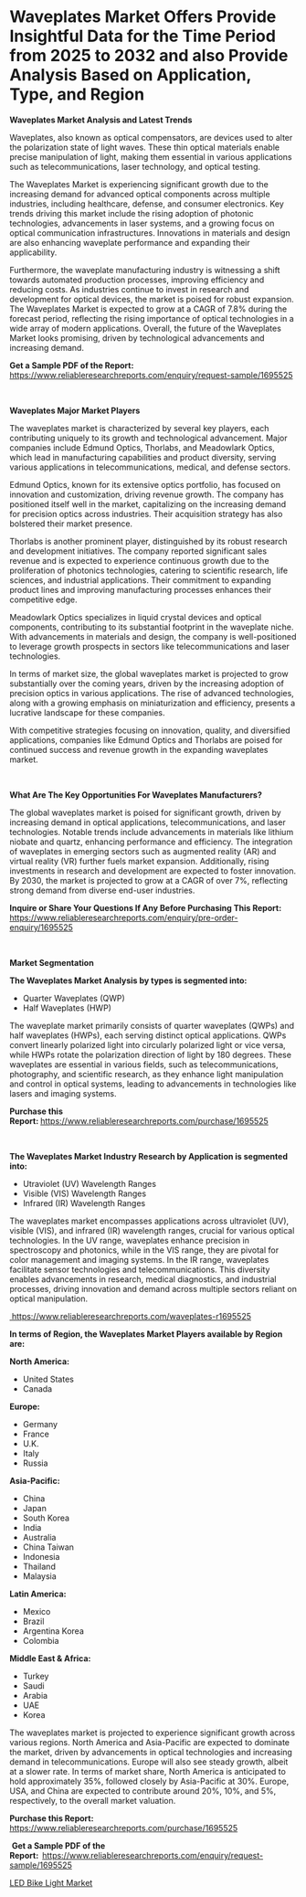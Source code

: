 <p><h1>Waveplates Market Offers Provide Insightful Data for the Time Period from 2025 to 2032 and also Provide Analysis Based on Application, Type, and Region</h1></p><p><strong>Waveplates Market Analysis and Latest Trends</strong></p>
<p><p>Waveplates, also known as optical compensators, are devices used to alter the polarization state of light waves. These thin optical materials enable precise manipulation of light, making them essential in various applications such as telecommunications, laser technology, and optical testing. </p><p>The Waveplates Market is experiencing significant growth due to the increasing demand for advanced optical components across multiple industries, including healthcare, defense, and consumer electronics. Key trends driving this market include the rising adoption of photonic technologies, advancements in laser systems, and a growing focus on optical communication infrastructures. Innovations in materials and design are also enhancing waveplate performance and expanding their applicability.</p><p>Furthermore, the waveplate manufacturing industry is witnessing a shift towards automated production processes, improving efficiency and reducing costs. As industries continue to invest in research and development for optical devices, the market is poised for robust expansion. The Waveplates Market is expected to grow at a CAGR of 7.8% during the forecast period, reflecting the rising importance of optical technologies in a wide array of modern applications. Overall, the future of the Waveplates Market looks promising, driven by technological advancements and increasing demand.</p></p>
<p><strong>Get a Sample PDF of the Report:&nbsp;</strong> <a href="https://www.reliableresearchreports.com/enquiry/request-sample/1695525?utm_campaign=2245&utm_medium=2&utm_source=Github&utm_content=ia&utm_term=06042025&utm_id=waveplates">https://www.reliableresearchreports.com/enquiry/request-sample/1695525</a></p>
<p>&nbsp;</p>
<p><strong>Waveplates Major Market Players</strong></p>
<p><p>The waveplates market is characterized by several key players, each contributing uniquely to its growth and technological advancement. Major companies include Edmund Optics, Thorlabs, and Meadowlark Optics, which lead in manufacturing capabilities and product diversity, serving various applications in telecommunications, medical, and defense sectors.</p><p>Edmund Optics, known for its extensive optics portfolio, has focused on innovation and customization, driving revenue growth. The company has positioned itself well in the market, capitalizing on the increasing demand for precision optics across industries. Their acquisition strategy has also bolstered their market presence.</p><p>Thorlabs is another prominent player, distinguished by its robust research and development initiatives. The company reported significant sales revenue and is expected to experience continuous growth due to the proliferation of photonics technologies, catering to scientific research, life sciences, and industrial applications. Their commitment to expanding product lines and improving manufacturing processes enhances their competitive edge.</p><p>Meadowlark Optics specializes in liquid crystal devices and optical components, contributing to its substantial footprint in the waveplate niche. With advancements in materials and design, the company is well-positioned to leverage growth prospects in sectors like telecommunications and laser technologies.</p><p>In terms of market size, the global waveplates market is projected to grow substantially over the coming years, driven by the increasing adoption of precision optics in various applications. The rise of advanced technologies, along with a growing emphasis on miniaturization and efficiency, presents a lucrative landscape for these companies. </p><p>With competitive strategies focusing on innovation, quality, and diversified applications, companies like Edmund Optics and Thorlabs are poised for continued success and revenue growth in the expanding waveplates market.</p></p>
<p>&nbsp;</p>
<p><strong>What Are The Key Opportunities For Waveplates Manufacturers?</strong></p>
<p><p>The global waveplates market is poised for significant growth, driven by increasing demand in optical applications, telecommunications, and laser technologies. Notable trends include advancements in materials like lithium niobate and quartz, enhancing performance and efficiency. The integration of waveplates in emerging sectors such as augmented reality (AR) and virtual reality (VR) further fuels market expansion. Additionally, rising investments in research and development are expected to foster innovation. By 2030, the market is projected to grow at a CAGR of over 7%, reflecting strong demand from diverse end-user industries.</p></p>
<p><strong>Inquire or Share Your Questions If Any Before Purchasing This Report:</strong> <a href="https://www.reliableresearchreports.com/enquiry/pre-order-enquiry/1695525?utm_campaign=2245&utm_medium=2&utm_source=Github&utm_content=ia&utm_term=06042025&utm_id=waveplates">https://www.reliableresearchreports.com/enquiry/pre-order-enquiry/1695525</a></p>
<p>&nbsp;</p>
<p><strong>Market Segmentation</strong></p>
<p><strong>The Waveplates Market Analysis by types is segmented into:</strong></p>
<p><ul><li>Quarter Waveplates (QWP)</li><li>Half Waveplates (HWP)</li></ul></p>
<p><p>The waveplate market primarily consists of quarter waveplates (QWPs) and half waveplates (HWPs), each serving distinct optical applications. QWPs convert linearly polarized light into circularly polarized light or vice versa, while HWPs rotate the polarization direction of light by 180 degrees. These waveplates are essential in various fields, such as telecommunications, photography, and scientific research, as they enhance light manipulation and control in optical systems, leading to advancements in technologies like lasers and imaging systems.</p></p>
<p><strong>Purchase this Report:&nbsp;</strong><a href="https://www.reliableresearchreports.com/purchase/1695525?utm_campaign=2245&utm_medium=2&utm_source=Github&utm_content=ia&utm_term=06042025&utm_id=waveplates">https://www.reliableresearchreports.com/purchase/1695525</a></p>
<p>&nbsp;</p>
<p><strong>The Waveplates Market Industry Research by Application is segmented into:</strong></p>
<p><ul><li>Utraviolet (UV) Wavelength Ranges</li><li>Visible (VIS) Wavelength Ranges</li><li>Infrared (IR) Wavelength Ranges</li></ul></p>
<p><p>The waveplates market encompasses applications across ultraviolet (UV), visible (VIS), and infrared (IR) wavelength ranges, crucial for various optical technologies. In the UV range, waveplates enhance precision in spectroscopy and photonics, while in the VIS range, they are pivotal for color management and imaging systems. In the IR range, waveplates facilitate sensor technologies and telecommunications. This diversity enables advancements in research, medical diagnostics, and industrial processes, driving innovation and demand across multiple sectors reliant on optical manipulation.</p></p>
<p><a href="https://www.reliableresearchreports.com/waveplates-r1695525?utm_campaign=2245&utm_medium=2&utm_source=Github&utm_content=ia&utm_term=06042025&utm_id=waveplates">&nbsp;https://www.reliableresearchreports.com/waveplates-r1695525</a></p>
<p><strong>In terms of Region, the Waveplates Market Players available by Region are:</strong></p>
<p>
    <p> <strong> North America: </strong>
        <ul>
            <li>United States</li>
            <li>Canada</li>
        </ul>
        </p> 
    <p> <strong> Europe: </strong>
        <ul>
            <li>Germany</li>
            <li>France</li>
            <li>U.K.</li>
            <li>Italy</li>
            <li>Russia</li>
        </ul>
        </p> 
    <p> <strong> Asia-Pacific: </strong>
        <ul>
            <li>China</li>
            <li>Japan</li>
            <li>South Korea</li>
            <li>India</li>
            <li>Australia</li>
            <li>China Taiwan</li>
            <li>Indonesia</li>
            <li>Thailand</li>
            <li>Malaysia</li>
        </ul>
        </p> 
    <p> <strong> Latin America: </strong>
        <ul>
            <li>Mexico</li>
            <li>Brazil</li>
            <li>Argentina Korea</li>
            <li>Colombia</li>
        </ul>
        </p> 
    <p> <strong> Middle East & Africa: </strong>
        <ul>
            <li>Turkey</li>
            <li>Saudi</li>
            <li>Arabia</li>
            <li>UAE</li>
            <li>Korea</li>
        </ul>
    </p>
    </p>
<p><p>The waveplates market is projected to experience significant growth across various regions. North America and Asia-Pacific are expected to dominate the market, driven by advancements in optical technologies and increasing demand in telecommunications. Europe will also see steady growth, albeit at a slower rate. In terms of market share, North America is anticipated to hold approximately 35%, followed closely by Asia-Pacific at 30%. Europe, USA, and China are expected to contribute around 20%, 10%, and 5%, respectively, to the overall market valuation.</p></p>
<p><strong>Purchase this Report: </strong><a href="https://www.reliableresearchreports.com/purchase/1695525?utm_campaign=2245&utm_medium=2&utm_source=Github&utm_content=ia&utm_term=06042025&utm_id=waveplates">https://www.reliableresearchreports.com/purchase/1695525</a></p>
<p>&nbsp;<strong>Get a Sample PDF of the Report:&nbsp;&nbsp;</strong><a href="https://www.reliableresearchreports.com/enquiry/request-sample/1695525?utm_campaign=2245&utm_medium=2&utm_source=Github&utm_content=ia&utm_term=06042025&utm_id=waveplates">https://www.reliableresearchreports.com/enquiry/request-sample/1695525</a></p>
<p><strong></strong></p>
<p><p><a href="https://github.com/rileymgdorcas/Market-Research-Report-List-1/blob/main/led-bike-light-market.md?utm_campaign=2245&utm_medium=2&utm_source=Github&utm_content=ia&utm_term=06042025&utm_id=waveplates">LED Bike Light Market</a></p></p>
